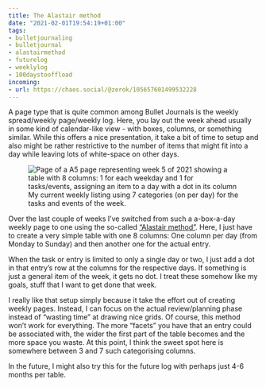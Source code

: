 ```yaml
---
title: The Alastair method
date: "2021-02-01T19:54:19+01:00"
tags:
- bulletjournaling
- bulletjournal
- alastairmethod
- futurelog
- weeklylog
- 100daystooffload
incoming:
- url: https://chaos.social/@zerok/105657601499532228
---
```


A page type that is quite common among Bullet Journals is the weekly spread/weekly page/weekly log. Here, you lay out the week ahead usually in some kind of calendar-like view - with boxes, columns, or something similar. While this offers a nice presentation, it take a bit of time to setup and also might be rather restrictive to the number of items that might fit into a day while leaving lots of white-space on other days.

<figure><img src="/media/2021/alastair-method.jpg" alt="Page of a A5 page representing week 5 of 2021 showing a table with 8 columns: 1 for each weekday and 1 for tasks/events, assigning an item to a day with a dot in its column"><figcaption>My current weekly listing using 7 categories (on per day) for the tasks and events of the week.</figcaption></figure>

Over the last couple of weeks I’ve switched from such a a-box-a-day weekly page to one using the so-called [“Alastair method”](https://alastairjohnston.com/cracking-the-bullet-journal-forward-planning-problem/index.html). Here, I just have to create a very simple table with one 8 columns: One column per day (from Monday to Sunday) and then another one for the actual entry.

When the task or entry is limited to only a single day or two, I just add a dot in that entry’s row at the columns for the respective days. If something is just a general item of the week, it gets no dot. I treat these somehow like my goals, stuff that I want to get done that week.

I really like that setup simply because it take the effort out of creating weekly pages. Instead, I can focus on the actual review/planning phase instead of “wasting time” at drawing nice grids. Of course, this method won’t work for everything. The more “facets” you have that an entry could be associated with, the wider the first part of the table becomes and the more space you waste. At this point, I think the sweet spot here is somewhere between 3 and 7 such categorising columns. 

In the future, I might also try this for the future log with perhaps just 4-6 months per table.
